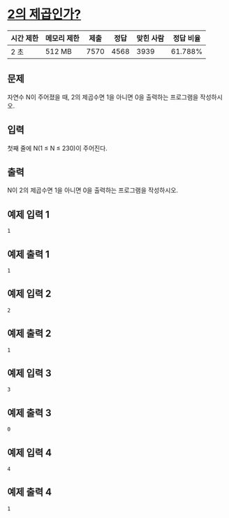# [2의 제곱인가?](https://www.acmicpc.net/problem/11966)

| 시간 제한 | 메모리 제한 | 제출 | 정답 | 맞힌 사람 | 정답 비율 |
| --- | --- | --- | --- | --- | --- |
| 2 초 | 512 MB | 7570 | 4568 | 3939 | 61.788% |

## 문제

자연수 N이 주어졌을 때, 2의 제곱수면 1을 아니면 0을 출력하는 프로그램을 작성하시오.

## 입력

첫째 줄에 N(1 ≤ N ≤ 230)이 주어진다.

## 출력

N이 2의 제곱수면 1을 아니면 0을 출력하는 프로그램을 작성하시오.

## 예제 입력 1

```
1

```

## 예제 출력 1

```
1

```

## 예제 입력 2

```
2

```

## 예제 출력 2

```
1

```

## 예제 입력 3

```
3

```

## 예제 출력 3

```
0

```

## 예제 입력 4

```
4

```

## 예제 출력 4

```
1
```
